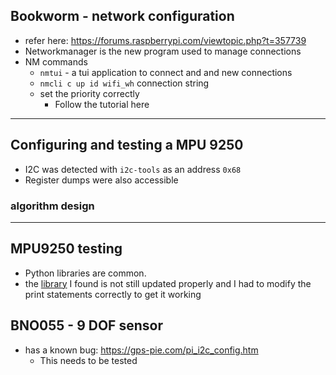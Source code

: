 
## Bookworm - network configuration

- refer here: https://forums.raspberrypi.com/viewtopic.php?t=357739
- Networkmanager is the new program used to manage connections
- NM commands
	- `nmtui` - a tui application to connect and and new connections 
	- `nmcli c up id wifi_wh` connection string
	- set the priority correctly
		- Follow the tutorial here
---
## Configuring and testing a MPU 9250

- I2C was detected with `i2c-tools` as an address `0x68`
- Register dumps were also accessible

### algorithm design

---

## MPU9250 testing 

- Python libraries are common.
- the [library](https://maker.pro/raspberry-pi/tutorial/how-to-interface-an-imu-sensor-with-a-raspberry-pi) I found is not still updated properly and I had to modify the print statements correctly to get it working

## BNO055 - 9 DOF sensor

- has a known bug: https://gps-pie.com/pi_i2c_config.htm
	- This needs to be tested 
